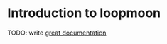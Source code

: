 # Introduction to loopmoon

TODO: write [great documentation](http://jacobian.org/writing/what-to-write/)
